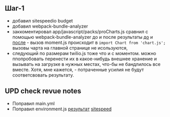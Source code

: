 ## Шаг-1

- добавил sitespeedio budget
- добавил webpack-bundle-analyzer
- заккоментировал app/javascript/packs/proCharts.js сравнил с помощью webpack-bundle-analyzer до и после результаты [до](https://prnt.sc/rga1ci)
  и [после](https://prnt.sc/rga0j1) - вызов moment.js происходит в `import Chart from 'chart.js';` вызовы чарта на главной странице не исользуются,
- следующий по размерам twilio.js тоже что и с моментом. можно ппопробовать перенести их в какое-нибудь внешнее хранение и вызывать на загрузке
  в нужных местах, что-бы не бандлилось все вместе. Хотя, мне кажется, - потраченные усилия не будут соответсвовать результату.

## UPD check revue notes

- Поправил main.yml
- Поправил environment.js [результат](https://prnt.sc/ri6vuf) [sitespeed](https://prnt.sc/ri74lj)
